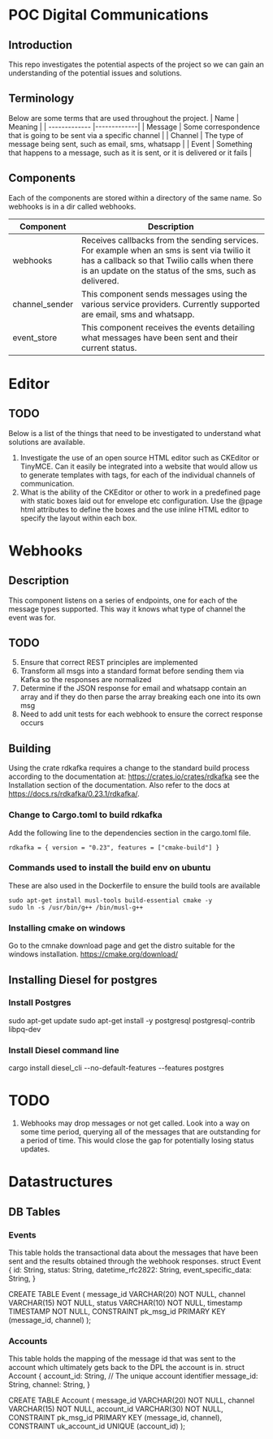 # POC Digital Communications

## Introduction

This repo investigates the potential aspects of the project so we can gain an understanding of the potential issues and solutions.

## Terminology
Below are some terms that are used throughout the project.
| Name | Meaning | 
| ------------- |-------------|
| Message | Some correspondence that is going to be sent via a specific channel |
| Channel | The type of message being sent, such as email, sms, whatsapp |
| Event | Something that happens to a message, such as it is sent, or it is delivered or it fails |


## Components
Each of the components are stored within a directory of the same name. So webhooks is in a dir called webhooks.

| Component        | Description           | 
| ------------- |-------------|
| webhooks      | Receives callbacks from the sending services. For example when an sms is sent via twilio it has a callback so that Twilio calls when there is an update on the status of the sms, such as delivered.|
| channel_sender | This component sends messages using the various service providers. Currently supported are email, sms and whatsapp. |
| event_store | This component receives the events detailing what messages have been sent and their current status. |

# Editor
## TODO
Below is a list of the things that need to be investigated to understand what solutions are available.
1. Investigate the use of an open source HTML editor such as CKEditor or TinyMCE. Can it easily be integrated into a website that would allow us to generate templates with tags, for each of the individual channels of communication.
2. What is the ability of the CKEditor or other to work in a predefined page with static boxes laid out for envelope etc configuration. Use the @page html attributes to define the boxes and the use inline HTML editor to specify the layout within each box.


# Webhooks
## Description
This component listens on a series of endpoints, one for each of the message types supported. This way it knows what type of channel the event was for.

## TODO
5. Ensure that correct REST principles are implemented
6. Transform all msgs into a standard format before sending them via Kafka so the responses are normalized
7. Determine if the JSON response for email and whatsapp contain an array and if they do then parse the array breaking each one into its own msg
8. Need to add unit tests for each webhook to ensure the correct response occurs

## Building
Using the crate rdkafka requires a change to the standard build process according to the documentation at: https://crates.io/crates/rdkafka see the Installation section of the documentation. Also refer to the docs at https://docs.rs/rdkafka/0.23.1/rdkafka/.

### Change to Cargo.toml to build rdkafka
Add the following line to the dependencies section in the cargo.toml file.
```
rdkafka = { version = "0.23", features = ["cmake-build"] }
```

### Commands used to install the build env on ubuntu
These are also used in the Dockerfile to ensure the build tools are available
```
sudo apt-get install musl-tools build-essential cmake -y
sudo ln -s /usr/bin/g++ /bin/musl-g++
```
### Installing cmake on windows
Go to the cmnake download page and get the distro suitable for the windows installation. https://cmake.org/download/

## Installing Diesel for postgres

### Install Postgres
sudo apt-get update
sudo apt-get install -y postgresql postgresql-contrib libpq-dev

### Install Diesel command line
cargo install diesel_cli --no-default-features --features postgres

# TODO
1. Webhooks may drop messages or not get called. Look into a way on some time period, 
querying all of the messages that are outstanding for a period of time. This would 
close the gap for potentially losing status updates.

# Datastructures
## DB Tables
### Events
This table holds the transactional data about the messages that have been sent and the results obtained through the webhook responses.
struct Event {
    id: String,
    status: String,
    datetime_rfc2822: String,
    event_specific_data: String,
}

CREATE TABLE Event (
   message_id       VARCHAR(20) NOT NULL,
   channel          VARCHAR(15) NOT NULL,
   status           VARCHAR(10) NOT NULL,
   timestamp        TIMESTAMP NOT NULL,
   CONSTRAINT pk_msg_id PRIMARY KEY (message_id, channel)
);

### Accounts
This table holds the mapping of the message id that was sent to the account which ultimately gets back to the DPL the account is in.
struct Account {
    account_id: String, // The unique account identifier
    message_id: String,
    channel: String,
}

CREATE TABLE Account (
   message_id       VARCHAR(20) NOT NULL,
   channel          VARCHAR(15) NOT NULL,
   account_id       VARCHAR(30) NOT NULL,
   CONSTRAINT pk_msg_id PRIMARY KEY (message_id, channel),
   CONSTRAINT uk_account_id UNIQUE (account_id)
);